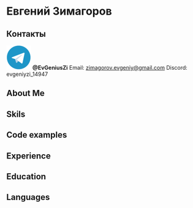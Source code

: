 # Евгений Зимагоров

## Контакты
![](telegram-64x64.png "telegram") **@EvGeniusZi**
Email: zimagorov.evgeniy@gmail.com
Discord: evgeniyzi_14947

## About Me

## Skils

## Code examples

## Experience

## Education

## Languages

